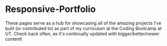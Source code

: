 # Responsive-Portfolio

These pages serve as a hub for showcasing all of the amazing projects I've built (or contributed to) as part of my curriculum at the Coding Bootcamp at UT. Check back often, as it's continually updated with bigger/better/newer content!